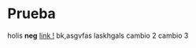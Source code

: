 # Prueba
holis
**neg** [link !](https://guides.github.com/features/mastering-markdown/)
bk,asgvfas
laskhgals
cambio 2 
cambio 3
